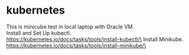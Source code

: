 # kubernetes
This is minicube test in local laptop with Oracle VM.\
Install and Set Up kubectl.\
https://kubernetes.io/docs/tasks/tools/install-kubectl/\
Install Minikube.\
https://kubernetes.io/docs/tasks/tools/install-minikube/\
